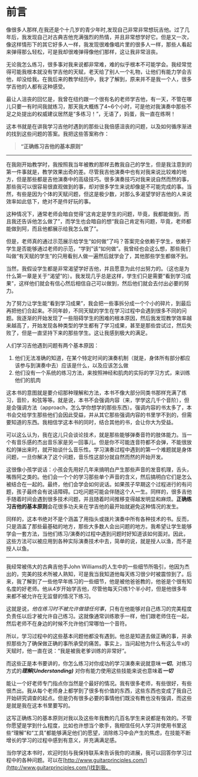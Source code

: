 # 前言

像很多人那样,在我还是个十几岁的青少年时,发现自己非常非常想玩吉他。过了几年后，我发现自己对古典吉他充满强烈的热情，并且非常想学好它。但是又一次，像这样情形下的其它好多人一样，我发现很难像唱片里的很多人一样，那些人看起来弹得那么轻松，可是我却很难弹得像他们那样，这让我非常沮丧。

无论我怎么练习，很多事对我来说都非常难，难的似乎根本不可能学会。我经常觉得可能我根本就没有学吉他的天赋，老天给了别人一个礼物，让他们有能力学会吉他，却没给我。在我后来的教学经历中，我才了解到，原来并不是我一个人，很多学吉他的人都有这种感受。

最让人沮丧的回忆是，我曾在纽约跟一个很有名的老师学吉他，有一天，不管在哪儿只要一有时间我就练习，那天我大概练了4~6个小时，可是他对我演奏中那些不足之处提出的权威建议居然是“多练习！”，无语了，妈蛋，我一直在练啊！

这本书就是在讲我学习吉他时遇到的那些让我倍感沮丧的问题，以及如何循序渐进的找到这些问题的答案。我把这些答案称作：
> **“正确练习吉他的基本原则”**

*******************************************************************
在我刚开始教学时，我按照我当年被教的那样去教我自己的学生，但是我注意到的第一件事就是，教学效果出奇的差。尽管我吉他演奏中也有对我来说比较难的地方，但是那些都是吉他演奏中的高级技巧。很多演奏技巧对我来说自然而然的事，那些我可以很容易很直观做到的事，却对很多学生来说却像是不可能完成的事。当然，有些是因为个体的天赋问题，但这是极少数，对那么多渴望学好吉他的人来说效率如此低下，绝对不是件好玩的事。

这种情况下，通常老师会暗自觉得“这肯定是学生的问题，毕竟，我都能做到，而且我还告诉他怎么做了”，而学生也会暗自的想“我自己肯定有问题，毕竟，老师都能做到阿，而且他都展示给我怎么做了”。

但是，老师真的通过示范展示给学生“如何做”了吗？答案完全依赖于学生，依赖于学生是否能够通过老师的示范，“学到”该“如何做”。我曾经也会这么想，那些我们叫做“有天赋的学生”的只用看别人做一遍然后就学会了，其他那些学生都做不到。

当然，我假设学生都是非常渴望学好吉他，并且愿意为此付出努力的。（这也是为什么第一章是关于“渴望”的）。我发现几乎总是这样，学生们只是需要“看到学习成果”，这样他们就会有信心然后相信自己可以做到，然后他们就会去付出必要的努力。

为了努力让学生能“看到学习成果”，我会把一些事拆分成一个个小的碎片，到最后再把他们合起来。不同年龄，不同天赋的学生在学习过程中会遇到很多不同的问题。我逐渐的开始发现了一些阻碍学生的困难的根本原因，然后我发现教学效率越来越高了，开始发现各种类型的学生都有了学习成果，甚至是那些尝试过，然后失败了，但是一直坚持下来的那些学生。这让我感到极大的满足。

人们学习吉他遇到问题有两个基本原因：

1. 他们无法准确的知道，在某个特定时间的演奏机制（就是，身体所有部分都应该参与到演奏中去）应该是什么，以及应该怎么做
2. 他们没有一个系统的练习方法，来按照神经和肌肉的实际的学习方式，来训练他们的肌肉

这本书的意图就是要介绍那种理解和方法，本书不像大部分同类书那样充满了练习，音阶，和弦等等。就是说，本书不会强调内容（来，学学这几千个音阶），但是会强调方法（approach，怎么学你想学的那些东西）。强调内容的书太多了，本书会交给学生那些他们会因此受益，并从其它那些强调内容的书里学不到的，但需要知道的东西。我相信学这本书的同时，结合其他的书，会让你大为受益。

可以这么认为，我在这儿只会谈论技术，就是那些能够弹奏音符的肢体能力。当一个有音乐感的杰出音乐家是另一回事儿。但是你不可能连音符都不会弹，不能很放松的弹出来时，就开始谈什么音乐性。学习演奏过程中遇到的第一个难题就是身体问题，一旦你解决了这个问题，音乐性这部分就自然而然的开始开发。

这很像小孩学说话：小孩会先用好几年来搞明白产生那些声音的发音机理，舌头，嘴唇阿之类的。他们会一个个的学习那些单个声音的含义，然后搞明白它们是怎么被结合在一起的。最终，他们会学会如何说话。如果孩子早期这个过程进行的有问题，孩子最终会有说话障碍。口吃问题可能会伴随这个人一生。同样的，很多吉他手随着时间会遇到很多技术问题，并且随着时间推移变得越发明显和麻烦。**正确练习吉他的基本原则**会花很多功夫来在学吉他的最开始就避免这种情况的发生。

同样的，这本书绝对不是个涵盖了用指头或拨片演奏中所有各种技术的书。反而，只是涵盖了那些最基础的地方，那些大多数人会出问题的地方。我希望让学生能够学会一套方法，当他们练习/演奏的过程中遇到问题时好知道该如何面对。因此，这些方法可以被应用到各种实际演奏技术中去，简单的说，就是授人以渔，而不是授人以鱼。
**********************************************************************
我经常被伟大的古典吉他手John Williams的人生中的一些细节所吸引，他因为杰出的，完美的技术所被人熟知，可是我当我知道他每天练习很少时被震惊到了。后来，我了解到了一些他早年练习的一些细节，他是被他爸爸教的，他爸是个很有知名度的好老师。他从4岁开始学吉他，尽管他每天只练1个半小时，但是他很多年来都不被允许在无监督的情况下练习。

这就是说，*他在练习时不被允许做错任何事*，只有在他能够对自己练习的完美程度负责任以后才被允许自己练习。这就像通常训练歌手一样，他们跟老师住在一起，然后老师不在身边的时候不允许他们常哪怕一个音符。

所以，学习过程中的这些基本问题他都没有遇到。他总是知道去做正确的事，并承担那些为了确保做正确的事所承受的痛苦。事实上，当问起他为什么有这么牛x的天赋时，他一直在说：“我是被我老爹训练的非常好”。

而这些正是本书要讲的，你怎么练习对你成功的学习演奏来说就意味***一切***。对练习方式的***理解(Understanding)*** 对你有能力使用这些技能来说也意味着***一切***

能让一个好老师专门指点你当然是个最好的情况。我有很多老师，有些很好，有些很杰出。我从每个老师身上都学到了很多有价值的东西，这些东西也变成了我自己开始研究调查的起点。但是仍有很多必要的事情他们既没有教也没有强调，而这些是就是我在这本书里要写的。

这写正确练习的基本原则对我以及这些年我教的几百名学生来说都是有效的。不管你愿望是学到什么程度，比如也许想当个歌手，我相信任何人学习并使用书里这些“理解”和“工具”都能够满足他们的愿望，消除练习中会产生的焦虑，在技能不断增长的学习的过程中感到有意义，并充满满足感。

当你学这本书时，欢迎时刻与我保持联系来告诉我你的进展，我可以回答你学习过程中的各种问题。可以在[http://www.guitarprinciples.com/](http://www.guitarprinciples.com/)找到我。